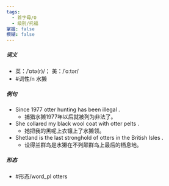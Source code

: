```yaml
---
tags:
  - 首字母/O
  - 级别/托福
掌握: false
模糊: false
---
```

##### 词义
- 英：/ˈɒtə(r)/； 美：/ˈɑːtər/
- #词性/n  水獭
##### 例句
- Since 1977 otter hunting has been illegal .
	- 捕猎水獭1977年以后就被列为非法了。
- She collared my black wool coat with otter pelts .
	- 她把我的黑呢上衣镶上了水獭领。
- Shetland is the last stronghold of otters in the British Isles .
	- 设得兰群岛是水獭在不列颠群岛上最后的栖息地。
##### 形态
- #形态/word_pl otters
